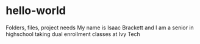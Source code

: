 # hello-world
Folders, files, project needs
My name is Isaac Brackett and I am a senior in highschool taking dual enrollment classes at Ivy Tech
